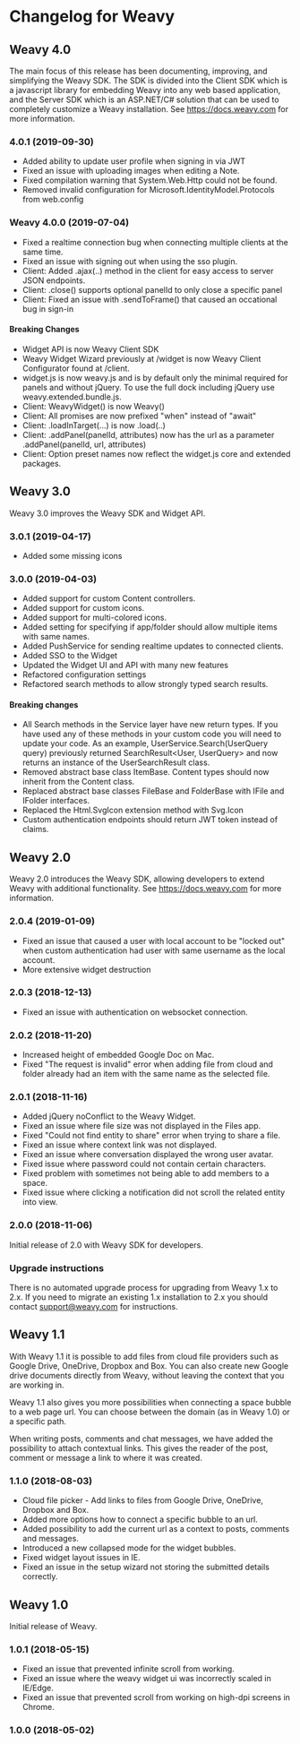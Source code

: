# Changelog for Weavy

## Weavy 4.0

The main focus of this release has been documenting, improving, and simplifying the Weavy SDK. The 
SDK is divided into the Client SDK which is a javascript library for embedding Weavy into any web 
based application, and the Server SDK which is an ASP.NET/C# solution that can be used to completely 
customize a Weavy installation. See https://docs.weavy.com for more information.

### 4.0.1 (2019-09-30)

* Added ability to update user profile when signing in via JWT 
* Fixed an issue with uploading images when editing a Note.
* Fixed compilation warning that System.Web.Http could not be found.
* Removed invalid configuration for Microsoft.IdentityModel.Protocols from web.config

### Weavy 4.0.0 (2019-07-04)

* Fixed a realtime connection bug when connecting multiple clients at the same time.
* Fixed an issue with signing out when using the sso plugin.
* Client: Added .ajax(..) method in the client for easy access to server JSON endpoints.
* Client: .close() supports optional panelId to only close a specific panel
* Client: Fixed an issue with .sendToFrame() that caused an occational bug in sign-in 

#### Breaking Changes

* Widget API is now Weavy Client SDK
* Weavy Widget Wizard previously at /widget is now Weavy Client Configurator found at /client.
* widget.js is now weavy.js and is by default only the minimal required for panels and without jQuery. 
  To use the full dock including jQuery use weavy.extended.bundle.js.
* Client: WeavyWidget() is now Weavy()
* Client: All promises are now prefixed "when" instead of "await"
* Client: .loadInTarget(...) is now .load(..)
* Client: .addPanel(panelId, attributes) now has the url as a parameter .addPanel(panelId, url, attributes)
* Client: Option preset names now reflect the widget.js core and extended packages.

## Weavy 3.0

Weavy 3.0 improves the Weavy SDK and Widget API.

### 3.0.1 (2019-04-17)

* Added some missing icons

### 3.0.0 (2019-04-03)

* Added support for custom Content controllers.
* Added support for custom icons.
* Added support for multi-colored icons.
* Added setting for specifying if app/folder should allow multiple items with same names.
* Added PushService for sending realtime updates to connected clients.
* Added SSO to the Widget
* Updated the Widget UI and API with many new features
* Refactored configuration settings
* Refactored search methods to allow strongly typed search results.

#### Breaking changes

* All Search methods in the Service layer have new return types. If you have used any of these 
  methods in your custom code you will need to update your code. As an example, 
  UserService.Search(UserQuery query) previously returned SearchResult<User, UserQuery> and now 
  returns an instance of the UserSearchResult class.
* Removed abstract base class ItemBase. Content types should now inherit from the Content class.
* Replaced abstract base classes FileBase and FolderBase with IFile and IFolder interfaces.
* Replaced the Html.SvgIcon extension method with Svg.Icon
* Custom authentication endpoints should return JWT token instead of claims.

## Weavy 2.0

Weavy 2.0 introduces the Weavy SDK, allowing developers to extend Weavy with additional 
functionality. See https://docs.weavy.com for more information.

### 2.0.4 (2019-01-09)

* Fixed an issue that caused a user with local account to be "locked out" when custom 
  authentication had user with same username as the local account.
* More extensive widget destruction

### 2.0.3 (2018-12-13)

* Fixed an issue with authentication on websocket connection.

### 2.0.2 (2018-11-20)

* Increased height of embedded Google Doc on Mac.
* Fixed "The request is invalid" error when adding file from cloud and folder already had an item 
  with the same name as the selected file.

### 2.0.1 (2018-11-16)

* Added jQuery noConflict to the Weavy Widget.
* Fixed an issue where file size was not displayed in the Files app.
* Fixed "Could not find entity to share" error when trying to share a file.
* Fixed an issue where context link was not displayed.
* Fixed an issue where conversation displayed the wrong user avatar.
* Fixed issue where password could not contain certain characters.
* Fixed problem with sometimes not being able to add members to a space.
* Fixed issue where clicking a notification did not scroll the related entity into view.

### 2.0.0 (2018-11-06)

Initial release of 2.0 with Weavy SDK for developers.

### Upgrade instructions

There is no automated upgrade process for upgrading from Weavy 1.x to 2.x. 
If you need to migrate an existing 1.x installation to 2.x you should contact support@weavy.com for 
instructions.

## Weavy 1.1

With Weavy 1.1 it is possible to add files from cloud file providers such as Google Drive, OneDrive, 
Dropbox and Box. You can also create new Google drive documents directly from Weavy, without leaving
the context that you are working in.

Weavy 1.1 also gives you more possibilities when connecting a space bubble to a web page url. You
can choose between the domain (as in Weavy 1.0) or a specific path.

When writing posts, comments and chat messages, we have added the possibility to attach contextual 
links. This gives the reader of the post, comment or message a link to where it was created.

### 1.1.0 (2018-08-03)

* Cloud file picker - Add links to files from Google Drive, OneDrive, Dropbox and Box.
* Added more options how to connect a specific bubble to an url.
* Added possibility to add the current url as a context to posts, comments and messages.
* Introduced a new collapsed mode for the widget bubbles.
* Fixed widget layout issues in IE.
* Fixed an issue in the setup wizard not storing the submitted details correctly.

## Weavy 1.0

Initial release of Weavy.

### 1.0.1 (2018-05-15)

* Fixed an issue that prevented infinite scroll from working.
* Fixed an issue where the weavy widget ui was incorrectly scaled in IE/Edge.
* Fixed an issue that prevented scroll from working on high-dpi screens in Chrome.

### 1.0.0 (2018-05-02)
